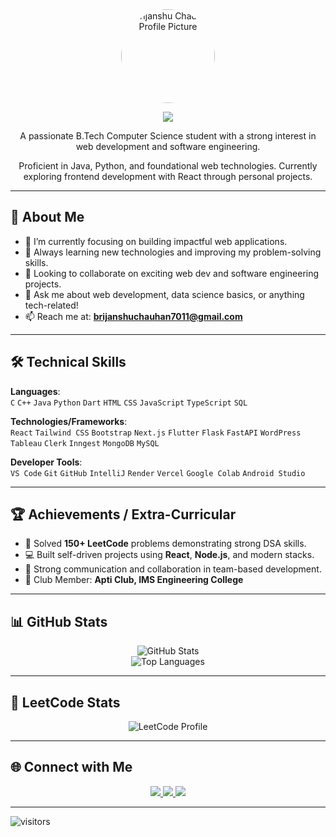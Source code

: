 <div align="center">

<img src="https://avatars.githubusercontent.com/u/153422084?s=400&u=972320402f5b1f8daf84b812853afe41e488bae2&v=4" width="150px;" style="border-radius:50%;" alt="Brijanshu Chauhan Profile Picture" />

<p>
  <img src="https://readme-typing-svg.herokuapp.com/?lines=Hi+👋,+I'm+Brijanshu+Chauhan;A+Passionate+CS+Engineer;Web+Developer+%7C+Tech+Enthusiast&center=true&width=500&height=45&color=58A6FF&vCenter=true&size=22" />
</p>

<p>A passionate B.Tech Computer Science student with a strong interest in web development and software engineering.</p>
<p>Proficient in Java, Python, and foundational web technologies. Currently exploring frontend development with React through personal projects.</p>

</div>

---

## 🚀 About Me
- 🔭 I’m currently focusing on building impactful web applications.
- 🌱 Always learning new technologies and improving my problem-solving skills.
- 👯 Looking to collaborate on exciting web dev and software engineering projects.
- 💬 Ask me about web development, data science basics, or anything tech-related!
- 📫 Reach me at: **brijanshuchauhan7011@gmail.com**

---

## 🛠️ Technical Skills

**Languages**:  
`C` `C++` `Java` `Python` `Dart` `HTML` `CSS` `JavaScript` `TypeScript` `SQL`

**Technologies/Frameworks**:  
`React` `Tailwind CSS` `Bootstrap` `Next.js` `Flutter` `Flask` `FastAPI` `WordPress` `Tableau` `Clerk` `Inngest` `MongoDB` `MySQL`

**Developer Tools**:  
`VS Code` `Git` `GitHub` `IntelliJ` `Render` `Vercel` `Google Colab` `Android Studio`

---

## 🏆 Achievements / Extra-Curricular
- 🧠 Solved **150+ LeetCode** problems demonstrating strong DSA skills.
- 💻 Built self-driven projects using **React**, **Node.js**, and modern stacks.
- 🤝 Strong communication and collaboration in team-based development.
- 🎯 Club Member: **Apti Club, IMS Engineering College**

---

## 📊 GitHub Stats

<div align="center">
  <img src="https://github-readme-stats.vercel.app/api?username=Brijanshu07&show_icons=true&theme=radical" alt="GitHub Stats" />
  <br />
  <img src="https://github-readme-stats.vercel.app/api/top-langs/?username=Brijanshu07&layout=compact&theme=radical" alt="Top Languages" />
</div>

---

## 🧮 LeetCode Stats

<p align="center">
  <img src="https://leetcard.jacoblin.cool/Brijanshu?theme=dark&font=Baloo+Bhai&ext=heatmap" alt="LeetCode Profile" />
</p>

---

## 🌐 Connect with Me

<p align="center">
  <a href="https://www.linkedin.com/in/brijanshu-chauhan-11591133a/" target="_blank">
    <img src="https://img.shields.io/badge/LinkedIn-%230077B5.svg?&style=for-the-badge&logo=linkedin&logoColor=white" />
  </a>
  <a href="https://github.com/Brijanshu07" target="_blank">
    <img src="https://img.shields.io/badge/GitHub-100000?style=for-the-badge&logo=github&logoColor=white" />
  </a>
  <a href="https://leetcode.com/u/Brijanshu/" target="_blank">
    <img src="https://img.shields.io/badge/LeetCode-%23FFA116.svg?&style=for-the-badge&logo=leetcode&logoColor=white" />
  </a>
</p>

---

<!--## 🐍 GitHub Contributions Snake

<!--<p align="center">
  <img src="https://github.com/Brijanshu07/Brijanshu07/blob/output/github-contribution-grid-snake.svg" alt="GitHub Snake" />
</p>

<p align="center">
  <picture>
    <source media="(prefers-color-scheme: dark)" srcset="https://raw.githubusercontent.com/Brijanshu07/Brijanshu07/output/github-contribution-grid-snake-dark.svg" />
    <img alt="GitHub Snake Animation" src="https://raw.githubusercontent.com/Brijanshu07/Brijanshu07/output/github-contribution-grid-snake.svg" />
  </picture>
</p>



---
-->
![visitors](https://komarev.com/ghpvc/?username=Brijanshu07&color=brightgreen)


